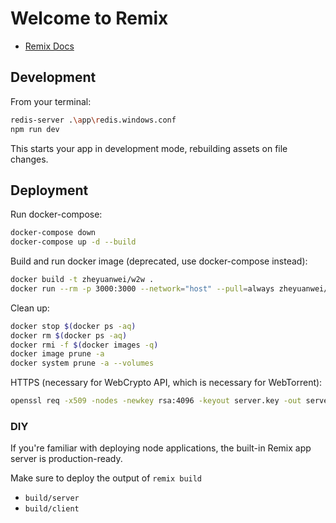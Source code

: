 # Welcome to Remix

- [Remix Docs](https://remix.run/docs)

## Development

From your terminal:

```sh
redis-server .\app\redis.windows.conf
npm run dev
```

This starts your app in development mode, rebuilding assets on file changes.

## Deployment

Run docker-compose:

```sh
docker-compose down
docker-compose up -d --build
```

Build and run docker image (deprecated, use docker-compose instead):

```sh
docker build -t zheyuanwei/w2w .
docker run --rm -p 3000:3000 --network="host" --pull=always zheyuanwei/w2w
```

Clean up:

```sh
docker stop $(docker ps -aq)
docker rm $(docker ps -aq)
docker rmi -f $(docker images -q)
docker image prune -a
docker system prune -a --volumes
```

HTTPS (necessary for WebCrypto API, which is necessary for WebTorrent):

```sh
openssl req -x509 -nodes -newkey rsa:4096 -keyout server.key -out server.crt
```

### DIY

If you're familiar with deploying node applications, the built-in Remix app server is production-ready.

Make sure to deploy the output of `remix build`

- `build/server`
- `build/client`
